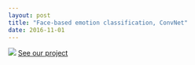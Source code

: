 ```yaml
---
layout: post
title: "Face-based emotion classification, ConvNet"
date: 2016-11-01
---
```


![](https://github.com/victorjourne/facial_emotion_CNN/blob/master/emotion.gif)
[See our project](https://github.com/victorjourne/facial_emotion_CNN/blob/master)

